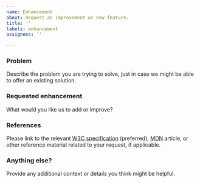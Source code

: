 ```yaml
---
name: Enhancement
about: Request an improvement or new feature.
title: ''
labels: enhancement
assignees: ''

---
```


### Problem
Describe the problem you are trying to solve, just in case we might be able to offer an existing solution.

### Requested enhancement
What would you like us to add or improve?

### References
Please link to the relevant [W3C specification](https://www.w3.org/TR/css-2021/) (preferred), [MDN](https://developer.mozilla.org) article, or other reference material related to your request, if applicable.

### Anything else?
Provide any additional context or details you think might be helpful.
